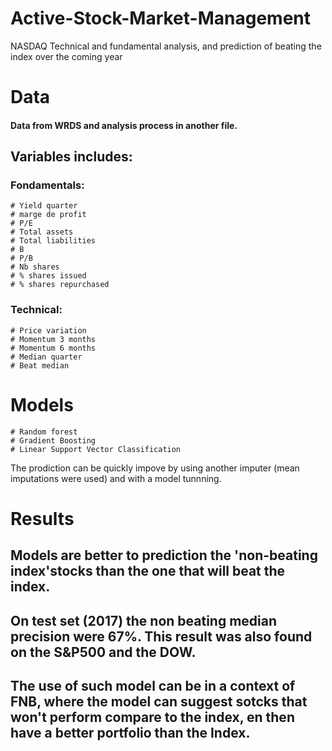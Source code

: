 # Active-Stock-Market-Management
NASDAQ Technical and fundamental analysis, and prediction of beating the index over the coming year


# Data
#### Data from WRDS and analysis process in another file.
## Variables includes: 

### Fondamentals: 
    # Yield quarter
    # marge de profit
    # P/E
    # Total assets
    # Total liabilities
    # B
    # P/B
    # Nb shares
    # % shares issued
    # % shares repurchased

### Technical:
    # Price variation
    # Momentum 3 months
    # Momentum 6 months
    # Median quarter
    # Beat median

# Models
    # Random forest
    # Gradient Boosting
    # Linear Support Vector Classification
 The prodiction can be quickly impove by using another imputer (mean imputations were used) and with a model tunnning.


# Results
 ## Models are better to prediction the 'non-beating index'stocks than the one that will beat the index.
 ## On test set (2017) the non beating median precision were 67%. This result was also found on the S&P500 and the DOW. 
 ## The use of such model can be in a context of FNB, where the model can suggest sotcks that won't perform compare to the index, en then have a better portfolio than the Index.  

